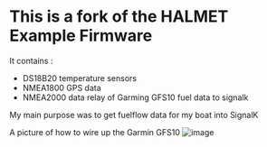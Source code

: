 # This is a fork of the HALMET Example Firmware

It contains :
- DS18B20 temperature sensors
- NMEA1800 GPS data
- NMEA2000 data relay of Garming GFS10 fuel data to signalk

My main purpose was to get fuelflow data for my boat into SignalK

A picture of how to wire up the Garmin GFS10
![image](https://github.com/user-attachments/assets/c789039a-d3e0-4999-ad69-10d368a88974)
